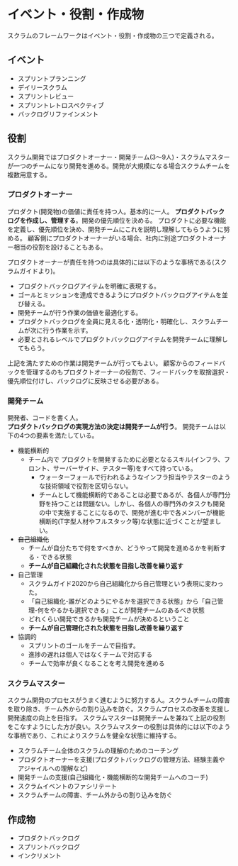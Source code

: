# イベント・役割・作成物
スクラムのフレームワークはイベント・役割・作成物の三つで定義される。

## イベント

- スプリントプランニング
- デイリースクラム
- スプリントレビュー
- スプリントレトロスペクティブ
- バックログリファインメント

## 役割

スクラム開発ではプロダクトオーナー・開発チーム(3～9人)・スクラムマスターが一つのチームになり開発を進める。開発が大規模になる場合スクラムチームを複数用意する。

### プロダクトオーナー

プロダクト(開発物)の価値に責任を持つ人。基本的に一人。
**プロダクトバックログを作成し、管理する**。開発の優先順位を決める。
プロダクトに必要な機能を定義し、優先順位を決め、開発チームにこれを説明し理解してもらうように努める。
顧客側にプロダクトオーナーがいる場合、社内に別途プロダクトオーナー相当の役割を設けることもある。

プロダクトオーナーが責任を持つのは具体的には以下のような事柄である(スクラムガイドより)。

- プロダクトバックログアイテムを明確に表現する。
- ゴールとミッションを達成できるようにプロダクトバックログアイテムを並び替える。
- 開発チームが行う作業の価値を最適化する。
- プロダクトバックログを全員に見える化・透明化・明確化し、スクラムチームが次に行う作業を示す。
- 必要とされるレベルでプロダクトバックログアイテムを開発チームに理解してもらう。

上記を満たすための作業は開発チームが行ってもよい。
顧客からのフィードバックを管理するのもプロダクトオーナーの役割で、フィードバックを取捨選択・優先順位付けし、バックログに反映させる必要がある。

### 開発チーム

開発者、コードを書く人。  
**プロダクトバックログの実現方法の決定は開発チームが行う**。
開発チームは以下の4つの要素を満たしている。

- 機能横断的
    - チーム内で プロダクトを開発するために必要となるスキル(インフラ、フロント、サーバーサイド、テスター等)をすべて持っている。
        - ウォーターフォールで行われるようなインフラ担当やテスターのような技術領域で役割を区切らない。
        - チームとして機能横断的であることは必要であるが、各個人が専門分野を持つことは問題ない。しかし、各個人の専門外のタスクも開発の中で実施することになるので、開発が進む中で各メンバーが機能横断的(T字型人材やフルスタック等)な状態に近づくことが望ましい。
- ~~自己組織化~~
    - チームが自分たちで何をすべきか、どうやって開発を進めるかを判断する・できる状態
    - **チームが自己組織化された状態を目指し改善を繰り返す**
- 自己管理
    - スクラムガイド2020から自己組織化から自己管理という表現に変わった。
    - 「自己組織化-誰がどのようにやるかを選択できる状態」から「自己管理-何をやるかも選択できる」ことが開発チームのあるべき状態
    - どれくらい開発できるかも開発チームが決めるということ
    - **チームが自己管理化された状態を目指し改善を繰り返す**
- 協調的
    - スプリントのゴールをチームで目指す。
    - 進捗の遅れは個人ではなくチームで対応する
    - チームで効率が良くなることを考え開発を進める

### スクラムマスター

スクラム開発のプロセスがうまく進むように努力する人。スクラムチームの障害を取り除き、チーム外からの割り込みを防ぐ。スクラムプロセスの改善を支援し開発速度の向上を目指す。 
スクラムマスターは開発チームを兼ねて上記の役割をこなすようにした方が良い。スクラムマスターの役割は具体的には以下のような事柄であり、これによりスクラムを健全な状態に維持する。

- スクラムチーム全体のスクラムの理解のためのコーチング
- プロダクトオーナーを支援(プロダクトバックログの管理方法、経験主義やアジャイルへの理解など)
- 開発チームの支援(自己組織化・機能横断的な開発チームへのコーチ)
- スクラムイベントのファシリテート
- スクラムチームの障害、チーム外からの割り込みを防ぐ

## 作成物

- プロダクトバックログ
- スプリントバックログ
- インクリメント
